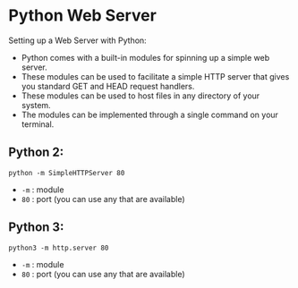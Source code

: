 # Python Web Server

Setting up a Web Server with Python: 
- Python comes with a built-in modules for spinning up a simple web server. 
- These modules can be used to facilitate a simple HTTP server that gives you standard GET and HEAD request handlers.
- These modules can be used to host files in any directory of your system.
- The modules can be implemented through a single command on your terminal.

## Python 2:
```
python -m SimpleHTTPServer 80
```
- `-m` : module
- `80` : port (you can use any that are available)

## Python 3: 
```
python3 -m http.server 80
```
- `-m` : module
- `80` : port (you can use any that are available)
